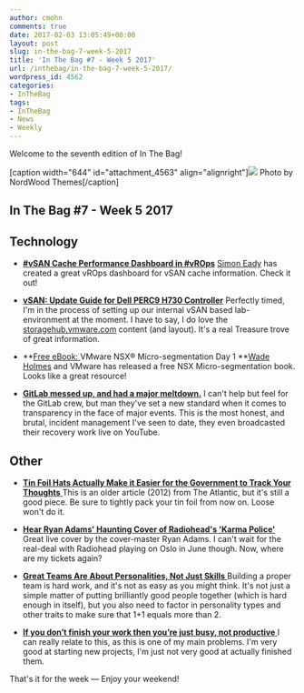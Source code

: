 ```yaml
---
author: cmohn
comments: true
date: 2017-02-03 13:05:49+00:00
layout: post
slug: in-the-bag-7-week-5-2017
title: 'In The Bag #7 - Week 5 2017'
url: /inthebag/in-the-bag-7-week-5-2017/
wordpress_id: 4562
categories:
- InTheBag
tags:
- InTheBag
- News
- Weekly
---
```


Welcome to the seventh edition of In The Bag!

[caption width="644" id="attachment_4563" align="alignright"][![](/img/ezsm8xrjnx0-nordwood-themes-644x429.jpg)](https://unsplash.com/@nordwood) Photo by NordWood Themes[/caption]



## In The Bag #7 - Week 5 2017





## Technology






    
  * **[#vSAN Cache Performance Dashboard in #vROps](http://www.definit.co.uk/2017/02/vsan-cache-performance-dashboard-in-vrops/)**
[Simon Eady](https://twitter.com/simoneady) has created a great vROps dashboard for vSAN cache information. Check it out!

    
  * **[vSAN: Update Guide for Dell PERC9 H730 Controller](https://storagehub.vmware.com/#!/vmware-vsan/update-guide-for-dell-perc9-h730-controller-2)**
Perfectly timed, I'm in the process of setting up our internal vSAN based lab-environment at the moment. I have to say, I do love the [storagehub.vmware.com](https://storagehub.vmware.com) content (and layout). It's a real Treasure trove of great information.

    
  * **[Free eBook: ](http://www.vmware.com/content/dam/digitalmarketing/vmware/en/pdf/products/nsx/vmware-nsx-microsegmentation.pdf)VMware NSX® Micro-segmentation Day 1
**[Wade Holmes](https://twitter.com/wholmes) and VMware has released a free NSX Micro-segmentation book. Looks like a great resource!

    
  * **[GitLab messed up, and had a major meltdown.](https://about.gitlab.com/2017/02/01/gitlab-dot-com-database-incident/)**
I can't help but feel for the GitLab crew, but man they've set a new standard when it comes to transparency in the face of major events. This is the most honest, and brutal, incident management I've seen to date, they even broadcasted their recovery work live on YouTube.





## Other






    
  * [**Tin Foil Hats Actually Make it Easier for the Government to Track Your Thoughts**
](https://www.theatlantic.com/health/archive/2012/09/tin-foil-hats-actually-make-it-easier-for-the-government-to-track-your-thoughts/262998/)This is an older article (2012) from The Atlantic, but it's still a good piece. Be sure to tightly pack your tin foil from now on. Loose won't do it.

    
  * [**Hear Ryan Adams' Haunting Cover of Radiohead's 'Karma Police'**
](http://www.rollingstone.com/music/news/hear-ryan-adams-haunting-cover-of-radioheads-karma-police-w463832)Great live cover by the cover-master Ryan Adams. I can't wait for the real-deal with Radiohead playing on Oslo in June though.
Now, where are my tickets again?

    
  * [**Great Teams Are About Personalities, Not Just Skills**
](https://hbr.org/2017/01/great-teams-are-about-personalities-not-just-skills)Building a proper team is hard work, and it's not as easy as you might think. It's not just a simple matter of putting brilliantly good people together (which is hard enough in itself), but you also need to factor in personality types and other traits to make sure that 1+1 equals more than 2.

    
  * [**If you don’t finish your work then you’re just busy, not productive**
](https://qz.com/899660/if-you-dont-finish-your-work-then-youre-just-busy-not-productive/)I can really relate to this, as this is one of my main problems. I'm very good at starting new projects, I'm just not very good at actually finished them.



That's it for the week — Enjoy your weekend!
